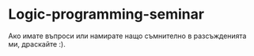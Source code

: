 # Logic-programming-seminar
Ако имате въпроси или намирате нащо съмнително в разсъжденията ми, драскайте :).

